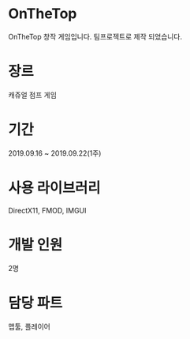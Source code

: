 # OnTheTop
OnTheTop 창작 게임입니다. 팀프로젝트로 제작 되었습니다.
# 장르
캐쥬얼 점프 게임
# 기간
2019.09.16 ~ 2019.09.22(1주)
# 사용 라이브러리
DirectX11, FMOD, IMGUI
# 개발 인원
2명
# 담당 파트
맵툴, 플레이어
